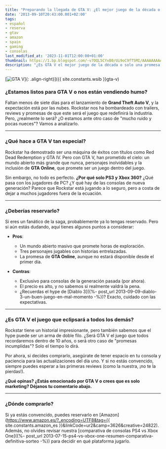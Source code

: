 ```yaml
---
title: "Preparando la llegada de GTA V: ¿El mejor juego de la década o solo humo?"
date: '2013-09-10T20:43:00.001+02:00'
tags:
- español
- reserva
- gtav
- amazon
- spain
- gaming
- consolas
last_modified_at: '2023-11-01T12:00:00+01:00'
thumbnail: https://1.bp.blogspot.com/-v7OQL5CYxB0/Ui9oC9fT5MI/AAAAAAAAAbE/Y8pjLAaBR88/s72-c/GTA-V-big%5B1%5D.jpg
description: "¿Es GTA V el mejor juego de la década o solo una promesa inflada? Descubre todo lo que necesitas saber antes de su lanzamiento."
---
```


[![GTA V](https://1.bp.blogspot.com/-v7OQL5CYxB0/Ui9oC9fT5MI/AAAAAAAAAbE/Y8pjLAaBR88/s320/GTA-V-big%5B1%5D.jpg)]{: .align-right}]({{ site.constants.wsib }}gta-v)

### ¿Estamos listos para GTA V o nos están vendiendo humo?

Faltan menos de siete días para el lanzamiento de **Grand Theft Auto V**, y la expectación está por las nubes. Rockstar nos ha bombardeado con trailers, reviews y promesas de que este será el juego que redefinirá la industria. Pero, ¿realmente lo será? ¿O estamos ante otro caso de "mucho ruido y pocas nueces"? Vamos a analizarlo.

---

### ¿Qué hace a GTA V tan especial?

Rockstar ha demostrado ser una máquina de éxitos con títulos como Red Dead Redemption y GTA IV. Pero con GTA V, han prometido el cielo: un mundo abierto más grande que nunca, personajes inolvidables y la inclusión de **GTA Online**, que promete ser un juego dentro del juego.

Sin embargo, no todo es perfecto. **¿Por qué solo PS3 y Xbox 360?** ¿Qué pasa con los jugadores de PC? ¿Y qué hay de las consolas de nueva generación? Parece que Rockstar está jugando a lo seguro, pero a costa de dejar a muchos jugadores fuera de la ecuación.

---

### ¿Deberías reservarlo?

Si eres un fanático de la saga, probablemente ya lo tengas reservado. Pero si aún estás dudando, aquí tienes algunos puntos a considerar:

- **Pros**:  
  - Un mundo abierto masivo que promete horas de exploración.  
  - Tres personajes jugables con historias entrelazadas.  
  - La promesa de **GTA Online**, aunque no estará disponible desde el primer día.

- **Contras**:  
  - Exclusivo para consolas de la generación pasada (por ahora).  
  - El precio es alto, y no sabemos si realmente valdrá la pena.  
  - ¿Recuerdas el hype de [Diablo 3]({%- post_url 2013-09-09-diablo-3-un-buen-juego-en-mal-momento -%})? Exacto, cuidado con las expectativas.

---

### ¿Es GTA V el juego que eclipsará a todos los demás?

Rockstar tiene un historial impresionante, pero también sabemos que el hype puede ser un arma de doble filo. ¿Será GTA V el juego que todos recordaremos dentro de 10 años, o será otro caso de "promesas incumplidas"? Solo el tiempo lo dirá.

Por ahora, si decides comprarlo, asegúrate de tener espacio en tu consola y paciencia para las actualizaciones del día uno. Y si no estás convencido, siempre puedes esperar a las primeras reviews (como la nuestra, ¡no te la pierdas!).

**¿Qué opinas? ¿Estás emocionado por GTA V o crees que es solo marketing? Déjanos tu comentario abajo.**

---

### ¿Dónde comprarlo?

Si ya estás convencido, puedes reservarlo en [Amazon](https://www.amazon.es/?_encoding=UTF8&tag={{ site.constants.amazon_es }}&linkCode=ur2&camp=3626&creative=24822). Además, no olvides revisar nuestra [comparativa de consolas PS4 vs Xbox One]({%- post_url 2013-07-15-ps4-vs-xbox-one-resumen-comparativa-definitiva-sorteo -%}) para decidir en qué plataforma jugarlo.
